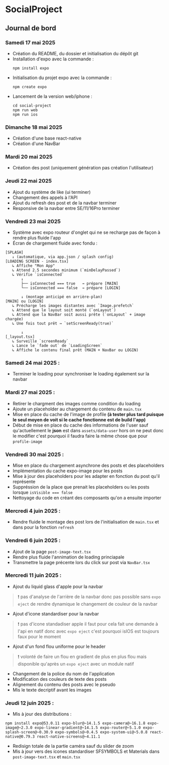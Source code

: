 # SocialProject
## Journal de bord

### Samedi 17 mai 2025
- Création du README, du dossier et initialisation du dépôt git
- Installation d'expo avec la commande :
    ```
    npm install expo  
    ```
- Initialisation du projet expo avec la commande :
    ```
    npm create expo
    ```
- Lancement de la version web/iphone :
    ```
    cd social-project
    npm run web
    npm run ios
    ```
### Dimanche 18 mai 2025
- Création d'une base react-native
- Création d'une NavBar
### Mardi 20 mai 2025
- Création des post (uniquement génération pas création l'utilisateur)
### Jeudi 22 mai 2025
- Ajout du système de like (ui terminer)
- Changement des appels à l'API
- Ajout du refresh des post et de la navbar terminer
- Responsive de la navbar entre SE/11/16Pro terminer
### Vendredi 23 mai 2025
- Système avec expo routeur d'onglet qui ne se recharge pas de façon à rendre plus fluide l'app
- Écran de chargement fluide avec fondu :
```text
[SPLASH]
   ↓ (automatique, via app.json / splash config)
[LOADING SCREEN - index.tsx]
   ↳ Affiche "Mon App"
   ↳ Attend 2.5 secondes minimum (`minDelayPassed`)
   ↳ Vérifie `isConnected`
       ↓
       ├── isConnected === true   → prépare [MAIN]
       └── isConnected === false  → prépare [LOGIN]

       ↓ (montage anticipé en arrière-plan)
[MAIN] ou [LOGIN]
   ↳ Précharge les images distantes avec `Image.prefetch`
   ↳ Attend que le layout soit monté (`onLayout`)
   ↳ Attend que la NavBar soit aussi prête (`onLayout` + image chargée)
   ↳ Une fois tout prêt → `setScreenReady(true)`

       ↓
[_layout.tsx]
   ↳ Surveille `screenReady`
   ↳ Lance le `fade out` de `LoadingScreen`
   ↳ Affiche le contenu final prêt (MAIN + NavBar ou LOGIN)
```              
### Samedi 24 mai 2025 :
- Terminer le loading pour synchroniser le loading également sur la navbar

### Mardi 27 mai 2025 :
- Retirer le chargment des images comme condition du loading
- Ajoute un placeholder au chargement du contenu de `main.tsx`
- Mise en place du cache de l'image de profile **(à tester plus tard puisque le seul moyen de voit si le cache fonctionne est de build l'app)**
- Début de mise en place du cache des informations de l'user sauf qu'actuellement le **json** est dans `assets/data-user` hors on ne peut donc le modifier c'est pourquoi il faudra faire la même chose que pour `profile-image`
### Vendredi 30 mai 2025 :
- Mise en place du chargement asynchrone des posts et des placeholders
- Implémentation du cache expo-image pour les posts
- Mise à jour des placeholders pour les adapter en fonction du post qu'il représente
- Suppréssion de la place que prenait les placeholders ou les posts lorsque `isVisible === false`
- Nettoyage du code en créant des composants qu'on a ensuite importer
### Mercredi 4 juin 2025 :
- Rendre fluide le montage des post lors de l'initialisation de `main.tsx` et dans pour la fonction `refresh`
### Vendredi 6 juin 2025 :
- Ajout de la page `post-image-text.tsx`
- Rendre plus fluide l'annimation de loading princiapale
- Transmettre la page précente lors du click sur post via `NavBar.tsx`
### Mercredi 11 juin 2025 :
- Ajout du liquid glass d'apple pour la navbar
> ❗ pas d'analyse de l'arrière de la navbar donc pas possible sans `expo eject` de rendre dynamique le changement de couleur de la navbar
- Ajout d'icone standardiser pour la navbar
> ❗ pas d'icone standadiser apple il faut pour cela fait une demande à l'api en natif donc avec `expo eject` c'est pourquoi isIOS est toujours faux pour le moment
- Ajout d'un fond flou uniforme pour le header
> ❗ volonté de faire un flou en gradient de plus en plus flou mais disponible qu'après un `expo eject` avec un module natif
- Changement de la police du nom de l'application
- Modification des couleurs de texte des posts
- Alignement du contenu des posts avec le pseudo
- Mis le texte decriptif avant les images
### Jeudi 12 juin 2025 :
- Mis à jour des distributions : 
```
npm install expo@53.0.11 expo-blur@~14.1.5 expo-camera@~16.1.8 expo-image@~2.3.0 expo-linear-gradient@~14.1.5 expo-router@~5.1.0 expo-splash-screen@~0.30.9 expo-symbols@~0.4.5 expo-system-ui@~5.0.8 react-native@0.79.3 react-native-screens@~4.11.1
```
- Redisign totale de la partie caméra sauf du slider de zoom
- Mis à jour vers des icones standardiser SFSYMBOLS et Materials dans `post-image-text.tsx` et `main.tsx`